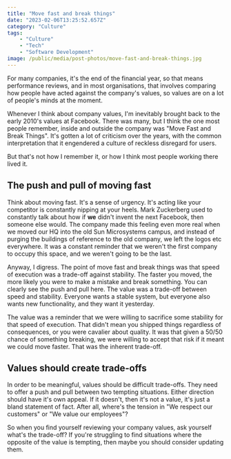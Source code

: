 ```yaml
---
title: "Move fast and break things"
date: "2023-02-06T13:25:52.657Z"
category: "Culture"
tags: 
    - "Culture"
    - "Tech"
    - "Software Development"
image: /public/media/post-photos/move-fast-and-break-things.jpg
---
```


For many companies, it's the end of the financial year, so that means performance reviews, and in most organisations, that involves comparing how people have acted against the company's values, so values are on a lot of people's minds at the moment.

Whenever I think about company values, I'm inevitably brought back to the early 2010's values at Facebook. There was many, but I think the one most people remember, inside and outside the company was "Move Fast and Break Things". It's gotten a lot of criticism over the years, with the common interpretation that it engendered a culture of reckless disregard for users.

But that's not how I remember it, or how I think most people working there lived it.

## The push and pull of moving fast

Think about moving fast. It's a sense of urgency. It's acting like your competitor is constantly nipping at your heels. Mark Zuckerberg used to constantly talk about how if **we** didn't invent the next Facebook, then someone else would. The company made this feeling even more real when we moved our HQ into the old Sun Microsystems campus, and instead of purging the buildings of reference to the old company, we left the logos etc everywhere. It was a constant reminder that we weren't the first company to occupy this space, and we weren't going to be the last.

Anyway, I digress. The point of move fast and break things was that speed of execution was a trade-off against stability. The faster you moved, the more likely you were to make a mistake and break something. You can clearly see the push and pull here. The value was a trade-off between speed and stability. Everyone wants a stable system, but everyone also wants new functionality, and they want it yesterday.

The value was a reminder that we were willing to sacrifice some stability for that speed of execution. That didn't mean you shipped things regardless of consequences, or you were cavalier about quality. It was that given a 50/50 chance of something breaking, we were willing to accept that risk if it meant we could move faster. That was the inherent trade-off.

## Values should create trade-offs

In order to be meaningful, values should be difficult trade-offs. They need to offer a push and pull between two tempting situations. Either direction should have it's own appeal. If it doesn't, then it's not a value, it's just a bland statement of fact. After all, where's the tension in "We respect our customers" or "We value our employees"?

So when you find yourself reviewing your company values, ask yourself what's the trade-off? If you're struggling to find situations where the opposite of the value is tempting, then maybe you should consider updating them.

